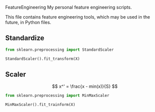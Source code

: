 FeatureEngineering
My personal feature engineering scripts.

This file contains feature engineering tools, which may be used in the future, in Python files.

## Standardize
``` Python
from sklearn.preprocessing import StandardScaler

StandardScaler().fit_transform(X)
```

## Scaler
$$
x^' = \frac{x - min(x)}{S}
$$
```Python
from sklearn.preprocessing import MinMaxScaler

MinMaxScaler().fit_trainform(X)
```

